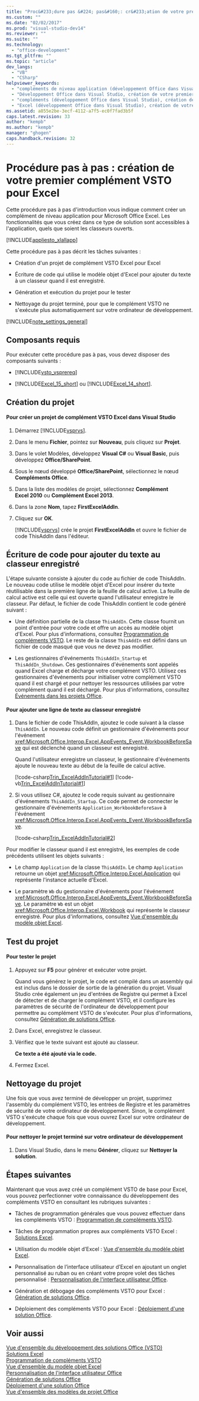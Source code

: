 ```yaml
---
title: "Proc&#233;dure pas &#224; pas&#160;: cr&#233;ation de votre premier compl&#233;ment VSTO pour Excel"
ms.custom: ""
ms.date: "02/02/2017"
ms.prod: "visual-studio-dev14"
ms.reviewer: ""
ms.suite: ""
ms.technology: 
  - "office-development"
ms.tgt_pltfrm: ""
ms.topic: "article"
dev_langs: 
  - "VB"
  - "CSharp"
helpviewer_keywords: 
  - "compléments de niveau application (développement Office dans Visual Studio), création de votre premier projet"
  - "Développement Office dans Visual Studio, création de votre premier projet"
  - "compléments (développement Office dans Visual Studio), création de votre premier projet"
  - "Excel (développement Office dans Visual Studio), création de votre premier projet"
ms.assetid: a855e2be-3ecf-4112-a7f5-ec0f7fad3b5f
caps.latest.revision: 33
author: "kempb"
ms.author: "kempb"
manager: "ghogen"
caps.handback.revision: 32
---
```

# Proc&#233;dure pas &#224; pas&#160;: cr&#233;ation de votre premier compl&#233;ment VSTO pour Excel
  Cette procédure pas à pas d'introduction vous indique comment créer un complément de niveau application pour Microsoft Office Excel. Les fonctionnalités que vous créez dans ce type de solution sont accessibles à l'application, quels que soient les classeurs ouverts.  
  
 [!INCLUDE[appliesto_xlallapp](../vsto/includes/appliesto-xlallapp-md.md)]  
  
 Cette procédure pas à pas décrit les tâches suivantes :  
  
-   Création d'un projet de complément VSTO Excel pour Excel  
  
-   Écriture de code qui utilise le modèle objet d'Excel pour ajouter du texte à un classeur quand il est enregistré.  
  
-   Génération et exécution du projet pour le tester  
  
-   Nettoyage du projet terminé, pour que le complément VSTO ne s'exécute plus automatiquement sur votre ordinateur de développement.  
  
 [!INCLUDE[note_settings_general](../sharepoint/includes/note-settings-general-md.md)]  
  
## Composants requis  
 Pour exécuter cette procédure pas à pas, vous devez disposer des composants suivants :  
  
-   [!INCLUDE[vsto_vsprereq](../vsto/includes/vsto-vsprereq-md.md)]  
  
-   [!INCLUDE[Excel_15_short](../vsto/includes/excel-15-short-md.md)] ou [!INCLUDE[Excel_14_short](../vsto/includes/excel-14-short-md.md)].  
  
## Création du projet  
  
#### Pour créer un projet de complément VSTO Excel dans Visual Studio  
  
1.  Démarrez [!INCLUDE[vsprvs](../sharepoint/includes/vsprvs-md.md)].  
  
2.  Dans le menu **Fichier**, pointez sur **Nouveau**, puis cliquez sur **Projet**.  
  
3.  Dans le volet Modèles, développez **Visual C\#** ou **Visual Basic**, puis développez **Office\/SharePoint**.  
  
4.  Sous le nœud développé **Office\/SharePoint**, sélectionnez le nœud **Compléments Office**.  
  
5.  Dans la liste des modèles de projet, sélectionnez **Complément Excel 2010** ou **Complément Excel 2013**.  
  
6.  Dans la zone **Nom**, tapez **FirstExcelAddIn**.  
  
7.  Cliquez sur **OK**.  
  
     [!INCLUDE[vsprvs](../sharepoint/includes/vsprvs-md.md)] crée le projet **FirstExcelAddIn** et ouvre le fichier de code ThisAddIn dans l'éditeur.  
  
## Écriture de code pour ajouter du texte au classeur enregistré  
 L'étape suivante consiste à ajouter du code au fichier de code ThisAddIn. Le nouveau code utilise le modèle objet d'Excel pour insérer du texte réutilisable dans la première ligne de la feuille de calcul active. La feuille de calcul active est celle qui est ouverte quand l'utilisateur enregistre le classeur. Par défaut, le fichier de code ThisAddIn contient le code généré suivant :  
  
-   Une définition partielle de la classe `ThisAddIn`. Cette classe fournit un point d'entrée pour votre code et offre un accès au modèle objet d'Excel. Pour plus d'informations, consultez [Programmation de compléments VSTO](../vsto/programming-vsto-add-ins.md). Le reste de la classe `ThisAddIn` est défini dans un fichier de code masqué que vous ne devez pas modifier.  
  
-   Les gestionnaires d'événements `ThisAddIn_Startup` et `ThisAddIn_Shutdown`. Ces gestionnaires d'événements sont appelés quand Excel charge et décharge votre complément VSTO. Utilisez ces gestionnaires d'événements pour initialiser votre complément VSTO quand il est chargé et pour nettoyer les ressources utilisées par votre complément quand il est déchargé. Pour plus d'informations, consultez [Événements dans les projets Office](../vsto/events-in-office-projects.md).  
  
#### Pour ajouter une ligne de texte au classeur enregistré  
  
1.  Dans le fichier de code ThisAddIn, ajoutez le code suivant à la classe `ThisAddIn`. Le nouveau code définit un gestionnaire d'événements pour l'événement <xref:Microsoft.Office.Interop.Excel.AppEvents_Event.WorkbookBeforeSave> qui est déclenché quand un classeur est enregistré.  
  
     Quand l'utilisateur enregistre un classeur, le gestionnaire d'événements ajoute le nouveau texte au début de la feuille de calcul active.  
  
     [!code-csharp[Trin_ExcelAddInTutorial#1](../snippets/csharp/VS_Snippets_OfficeSP/Trin_ExcelAddInTutorial/CS/ThisAddIn.cs#1)]
     [!code-vb[Trin_ExcelAddInTutorial#1](../snippets/visualbasic/VS_Snippets_OfficeSP/Trin_ExcelAddInTutorial/VB/ThisAddIn.vb#1)]  
  
2.  Si vous utilisez C\#, ajoutez le code requis suivant au gestionnaire d'événements `ThisAddIn_Startup`. Ce code permet de connecter le gestionnaire d'événements `Application_WorkbookBeforeSave` à l'événement <xref:Microsoft.Office.Interop.Excel.AppEvents_Event.WorkbookBeforeSave>.  
  
     [!code-csharp[Trin_ExcelAddInTutorial#2](../snippets/csharp/VS_Snippets_OfficeSP/Trin_ExcelAddInTutorial/CS/ThisAddIn.cs#2)]  
  
 Pour modifier le classeur quand il est enregistré, les exemples de code précédents utilisent les objets suivants :  
  
-   Le champ `Application` de la classe `ThisAddIn`. Le champ `Application` retourne un objet <xref:Microsoft.Office.Interop.Excel.Application> qui représente l'instance actuelle d'Excel.  
  
-   Le paramètre `Wb` du gestionnaire d'événements pour l'événement <xref:Microsoft.Office.Interop.Excel.AppEvents_Event.WorkbookBeforeSave>. Le paramètre `Wb` est un objet <xref:Microsoft.Office.Interop.Excel.Workbook> qui représente le classeur enregistré. Pour plus d'informations, consultez [Vue d'ensemble du modèle objet Excel](../vsto/excel-object-model-overview.md).  
  
## Test du projet  
  
#### Pour tester le projet  
  
1.  Appuyez sur **F5** pour générer et exécuter votre projet.  
  
     Quand vous générez le projet, le code est compilé dans un assembly qui est inclus dans le dossier de sortie de la génération du projet. Visual Studio crée également un jeu d'entrées de Registre qui permet à Excel de détecter et de charger le complément VSTO, et il configure les paramètres de sécurité de l'ordinateur de développement pour permettre au complément VSTO de s'exécuter. Pour plus d'informations, consultez [Génération de solutions Office](../vsto/building-office-solutions.md).  
  
2.  Dans Excel, enregistrez le classeur.  
  
3.  Vérifiez que le texte suivant est ajouté au classeur.  
  
     **Ce texte a été ajouté via le code.**  
  
4.  Fermez Excel.  
  
## Nettoyage du projet  
 Une fois que vous avez terminé de développer un projet, supprimez l'assembly du complément VSTO, les entrées de Registre et les paramètres de sécurité de votre ordinateur de développement. Sinon, le complément VSTO s'exécute chaque fois que vous ouvrez Excel sur votre ordinateur de développement.  
  
#### Pour nettoyer le projet terminé sur votre ordinateur de développement  
  
1.  Dans Visual Studio, dans le menu **Générer**, cliquez sur **Nettoyer la solution**.  
  
## Étapes suivantes  
 Maintenant que vous avez créé un complément VSTO de base pour Excel, vous pouvez perfectionner votre connaissance du développement des compléments VSTO en consultant les rubriques suivantes :  
  
-   Tâches de programmation générales que vous pouvez effectuer dans les compléments VSTO : [Programmation de compléments VSTO](../vsto/programming-vsto-add-ins.md).  
  
-   Tâches de programmation propres aux compléments VSTO Excel : [Solutions Excel](../vsto/excel-solutions.md).  
  
-   Utilisation du modèle objet d’Excel : [Vue d'ensemble du modèle objet Excel](../vsto/excel-object-model-overview.md).  
  
-   Personnalisation de l’interface utilisateur d’Excel en ajoutant un onglet personnalisé au ruban ou en créant votre propre volet des tâches personnalisé : [Personnalisation de l'interface utilisateur Office](../vsto/office-ui-customization.md).  
  
-   Génération et débogage des compléments VSTO pour Excel : [Génération de solutions Office](../vsto/building-office-solutions.md).  
  
-   Déploiement des compléments VSTO pour Excel : [Déploiement d'une solution Office](../vsto/deploying-an-office-solution.md).  
  
## Voir aussi  
 [Vue d'ensemble du développement des solutions Office &#40;VSTO&#41;](../vsto/office-solutions-development-overview-vsto.md)   
 [Solutions Excel](../vsto/excel-solutions.md)   
 [Programmation de compléments VSTO](../vsto/programming-vsto-add-ins.md)   
 [Vue d'ensemble du modèle objet Excel](../vsto/excel-object-model-overview.md)   
 [Personnalisation de l'interface utilisateur Office](../vsto/office-ui-customization.md)   
 [Génération de solutions Office](../vsto/building-office-solutions.md)   
 [Déploiement d'une solution Office](../vsto/deploying-an-office-solution.md)   
 [Vue d'ensemble des modèles de projet Office](../vsto/office-project-templates-overview.md)  
  
  